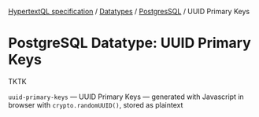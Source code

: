 [HypertextQL specification](../../README.md) / [Datatypes](../README.md) / [PostgresSQL](README.md) / UUID Primary Keys

# PostgreSQL Datatype:  UUID Primary Keys

TKTK

`uuid-primary-keys` — UUID Primary Keys — generated with Javascript in browser with `crypto.randomUUID()`, stored as plaintext

